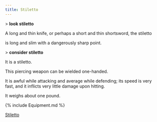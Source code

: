 ```yaml
---
title: Stiletto
---
```


\> **look stiletto**

A long and thin knife, or perhaps a short and thin shortsword, the
stiletto

is long and slim with a dangerously sharp point.

\> **consider stiletto**

It is a stiletto.

This piercing weapon can be wielded one-handed.

It is awful while attacking and average while defending; its speed is
very fast, and it inflicts very little damage upon hitting.

It weighs about one pound.

{% include Equipment.md %}

[Stiletto](Category:_Piercing_weapons "wikilink")